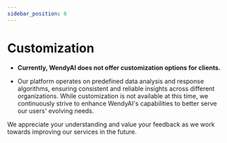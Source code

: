 ```yaml
---
sidebar_position: 6
---
```


# Customization

- **Currently, WendyAI does not offer customization options for clients.** 

- Our platform operates on predefined data analysis and response algorithms, ensuring consistent and reliable insights across different organizations. While customization is not available at this time, we continuously strive to enhance WendyAI's capabilities to better serve our users' evolving needs. 

We appreciate your understanding and value your feedback as we work towards improving our services in the future.